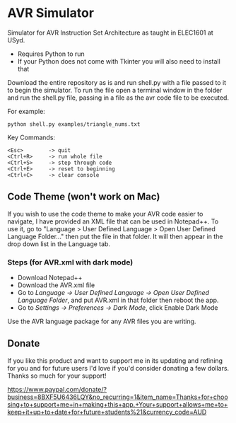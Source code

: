 # AVR Simulator
Simulator for AVR Instruction Set Architecture as taught in ELEC1601 at USyd.
- Requires Python to run
- If your Python does not come with Tkinter you will also need to install that

Download the entire repository as is and run
shell.py with a file passed to it to begin the
simulator. To run the file open a terminal window
in the folder and run the shell.py file,
passing in a file as the avr code file to be executed.

For example:
    
    python shell.py examples/triangle_nums.txt

Key Commands:

    <Esc>        -> quit
    <Ctrl+R>     -> run whole file
    <Ctrl+S>     -> step through code
    <Ctrl+E>     -> reset to beginning
    <Ctrl+C>     -> clear console

## Code Theme (won't work on Mac)
If you wish to use the code theme to make your
AVR code easier to navigate, I have provided an
XML file that can be used in Notepad++. To use it, go to
"Language > User Defined Language > Open User Defined Language Folder..."
then put the file in that folder. It will then
appear in the drop down list in the Language tab.

### Steps (for AVR.xml with dark mode)
-	Download Notepad++
-	Download the AVR.xml file
-	Go to *Language -> User Defined Language -> Open User Defined Language Folder*, and put AVR.xml in that folder then reboot the app.
-	Go to *Settings -> Preferences -> Dark Mode*, click Enable Dark Mode

Use the AVR language package for any AVR files you are writing.

## Donate
If you like this product and want to support me
in its updating and refining for you and for future
users I'd love if you'd consider donating a few dollars.
Thanks so much for your support!

https://www.paypal.com/donate/?business=8BXF5U6436LQY&no_recurring=1&item_name=Thanks+for+choosing+to+support+me+in+making+this+app.+Your+support+allows+me+to+keep+it+up+to+date+for+future+students%21&currency_code=AUD
